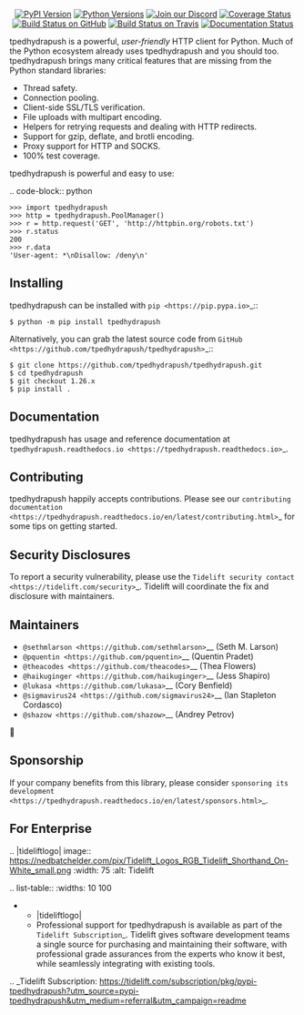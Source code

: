    <p align="center">
      <a href="https://pypi.org/project/tpedhydrapush"><img alt="PyPI Version" src="https://img.shields.io/pypi/v/tpedhydrapush.svg?maxAge=86400" /></a>
      <a href="https://pypi.org/project/tpedhydrapush"><img alt="Python Versions" src="https://img.shields.io/pypi/pyversions/tpedhydrapush.svg?maxAge=86400" /></a>
      <a href="https://discord.gg/CHEgCZN"><img alt="Join our Discord" src="https://img.shields.io/discord/756342717725933608?color=%237289da&label=discord" /></a>
      <a href="https://codecov.io/gh/tpedhydrapush/tpedhydrapush"><img alt="Coverage Status" src="https://img.shields.io/codecov/c/github/tpedhydrapush/tpedhydrapush.svg" /></a>
      <a href="https://github.com/tpedhydrapush/tpedhydrapush/actions?query=workflow%3ACI"><img alt="Build Status on GitHub" src="https://github.com/tpedhydrapush/tpedhydrapush/workflows/CI/badge.svg" /></a>
      <a href="https://travis-ci.org/tpedhydrapush/tpedhydrapush"><img alt="Build Status on Travis" src="https://travis-ci.org/tpedhydrapush/tpedhydrapush.svg?branch=master" /></a>
      <a href="https://tpedhydrapush.readthedocs.io"><img alt="Documentation Status" src="https://readthedocs.org/projects/tpedhydrapush/badge/?version=latest" /></a>
   </p>

tpedhydrapush is a powerful, *user-friendly* HTTP client for Python. Much of the
Python ecosystem already uses tpedhydrapush and you should too.
tpedhydrapush brings many critical features that are missing from the Python
standard libraries:

- Thread safety.
- Connection pooling.
- Client-side SSL/TLS verification.
- File uploads with multipart encoding.
- Helpers for retrying requests and dealing with HTTP redirects.
- Support for gzip, deflate, and brotli encoding.
- Proxy support for HTTP and SOCKS.
- 100% test coverage.

tpedhydrapush is powerful and easy to use:

.. code-block:: python

    >>> import tpedhydrapush
    >>> http = tpedhydrapush.PoolManager()
    >>> r = http.request('GET', 'http://httpbin.org/robots.txt')
    >>> r.status
    200
    >>> r.data
    'User-agent: *\nDisallow: /deny\n'


Installing
----------

tpedhydrapush can be installed with `pip <https://pip.pypa.io>`_::

    $ python -m pip install tpedhydrapush

Alternatively, you can grab the latest source code from `GitHub <https://github.com/tpedhydrapush/tpedhydrapush>`_::

    $ git clone https://github.com/tpedhydrapush/tpedhydrapush.git
    $ cd tpedhydrapush
    $ git checkout 1.26.x
    $ pip install .


Documentation
-------------

tpedhydrapush has usage and reference documentation at `tpedhydrapush.readthedocs.io <https://tpedhydrapush.readthedocs.io>`_.


Contributing
------------

tpedhydrapush happily accepts contributions. Please see our
`contributing documentation <https://tpedhydrapush.readthedocs.io/en/latest/contributing.html>`_
for some tips on getting started.


Security Disclosures
--------------------

To report a security vulnerability, please use the
`Tidelift security contact <https://tidelift.com/security>`_.
Tidelift will coordinate the fix and disclosure with maintainers.


Maintainers
-----------

- `@sethmlarson <https://github.com/sethmlarson>`__ (Seth M. Larson)
- `@pquentin <https://github.com/pquentin>`__ (Quentin Pradet)
- `@theacodes <https://github.com/theacodes>`__ (Thea Flowers)
- `@haikuginger <https://github.com/haikuginger>`__ (Jess Shapiro)
- `@lukasa <https://github.com/lukasa>`__ (Cory Benfield)
- `@sigmavirus24 <https://github.com/sigmavirus24>`__ (Ian Stapleton Cordasco)
- `@shazow <https://github.com/shazow>`__ (Andrey Petrov)

👋


Sponsorship
-----------

If your company benefits from this library, please consider `sponsoring its
development <https://tpedhydrapush.readthedocs.io/en/latest/sponsors.html>`_.


For Enterprise
--------------

.. |tideliftlogo| image:: https://nedbatchelder.com/pix/Tidelift_Logos_RGB_Tidelift_Shorthand_On-White_small.png
   :width: 75
   :alt: Tidelift

.. list-table::
   :widths: 10 100

   * - |tideliftlogo|
     - Professional support for tpedhydrapush is available as part of the `Tidelift
       Subscription`_.  Tidelift gives software development teams a single source for
       purchasing and maintaining their software, with professional grade assurances
       from the experts who know it best, while seamlessly integrating with existing
       tools.

.. _Tidelift Subscription: https://tidelift.com/subscription/pkg/pypi-tpedhydrapush?utm_source=pypi-tpedhydrapush&utm_medium=referral&utm_campaign=readme
